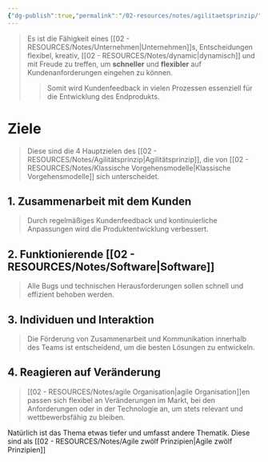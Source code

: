 ```yaml
---
{"dg-publish":true,"permalink":"/02-resources/notes/agilitaetsprinzip/","tags":["projektmanagement/vorgehensmodell/agile","BWL"],"noteIcon":"","updated":"2024-11-12T05:59:13.000+01:00"}
---
```


>Es ist die Fähigkeit eines [[02 - RESOURCES/Notes/Unternehmen\|Unternehmen]]s, Entscheidungen flexibel, kreativ, [[02 - RESOURCES/Notes/dynamic\|dynamisch]] und mit Freude zu treffen, um **schneller** und **flexibler** auf Kundenanforderungen eingehen zu können.
>>Somit wird Kundenfeedback in vielen Prozessen essenziell für die Entwicklung des Endprodukts.

# Ziele
>Diese sind die 4 Hauptzielen des [[02 - RESOURCES/Notes/Agilitätsprinzip\|Agilitätsprinzip]], die von [[02 - RESOURCES/Notes/Klassische Vorgehensmodelle\|Klassische Vorgehensmodelle]] sich unterscheidet.

## 1. Zusammenarbeit mit dem Kunden
>Durch regelmäßiges Kundenfeedback und kontinuierliche Anpassungen wird die Produktentwicklung verbessert.
## 2. Funktionierende [[02 - RESOURCES/Notes/Software\|Software]]
>Alle Bugs und technischen Herausforderungen sollen schnell und effizient behoben werden.

## 3. Individuen und Interaktion
>Die Förderung von Zusammenarbeit und Kommunikation innerhalb des Teams ist entscheidend, um die besten Lösungen zu entwickeln.
## 4. Reagieren auf Veränderung
>[[02 - RESOURCES/Notes/agile Organisation\|agile Organisation]]en passen sich flexibel an Veränderungen im Markt, bei den Anforderungen oder in der Technologie an, um stets relevant und wettbewerbsfähig zu bleiben.


Natürlich ist das Thema etwas tiefer und umfasst andere Thematik. Diese sind als [[02 - RESOURCES/Notes/Agile zwölf Prinzipien\|Agile zwölf Prinzipien]]